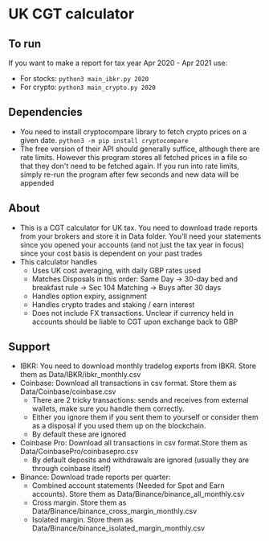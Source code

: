 # UK CGT calculator

## To run

If you want to make a report for tax year Apr 2020 - Apr 2021 use:

- For stocks: ```python3 main_ibkr.py 2020```
- For crypto: ```python3 main_crypto.py 2020```

## Dependencies

- You need to install cryptocompare library to fetch crypto prices on a given date. ```python3 -m pip install cryptocompare```
- The free version of their API should generally suffice, although there are rate limits. However this program stores all fetched prices in a file so that they don't need to be fetched again.
  If you run into rate limits, simply re-run the program after few seconds and new data will be appended

## About

- This is a CGT calculator for UK tax. You need to download trade reports from your brokers and store it in Data folder. You'll need your statements since
 you opened your accounts (and not just the tax year in focus) since your cost basis is dependent on your past trades
- This calculator handles
    - Uses UK cost averaging, with daily GBP rates used
    - Matches Disposals in this order: Same Day -> 30-day bed and breakfast rule -> Sec 104 Matching -> Buys after 30 days
    - Handles option expiry, assignment
    - Handles crypto trades and staking / earn interest
    - Does not include FX transactions. Unclear if currency held in accounts should be liable to CGT upon exchange back to GBP

## Support

- IBKR: You need to download monthly tradelog exports from IBKR. Store them as Data/IBKR/ibkr_monthly.csv
- Coinbase: Download all transactions in csv format. Store them as Data/Coinbase/coinbase.csv
    - There are 2 tricky transactions: sends and receives from external wallets, make sure you handle them correctly.
    - Either you ignore them if you sent them to yourself or consider them as a disposal if you used them up on the blockchain.
    - By default these are ignored
- Coinbase Pro: Download all transactions in csv format.Store them as Data/CoinbasePro/coinbasepro.csv
    - By default deposits and withdrawals are ignored (usually they are through coinbase itself)
- Binance: Download trade reports per quarter:
    - Combined account statements (Needed for Spot and Earn accounts). Store them as Data/Binance/binance_all_monthly.csv
    - Cross margin. Store them as Data/Binance/binance_cross_margin_monthly.csv
    - Isolated margin. Store them as Data/Binance/binance_isolated_margin_monthly.csv
